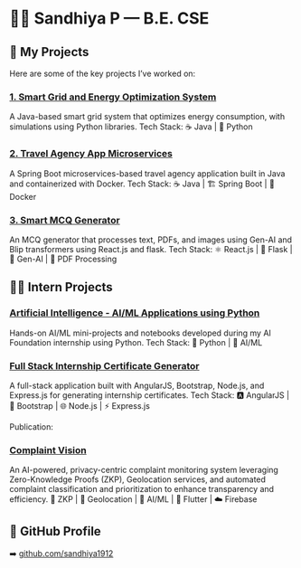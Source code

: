 # 👩‍💻 Sandhiya P — B.E. CSE

## 💼 My Projects

Here are some of the key projects I’ve worked on:

### [1️. Smart Grid and Energy Optimization System](https://github.com/sandhiya1912/Smart_Grid_System)  
A Java-based smart grid system that optimizes energy consumption, with simulations using Python libraries.
Tech Stack: ☕ Java | 🐍 Python

### [2. Travel Agency App Microservices](https://github.com/sandhiya1912/TravelAgencyMicroservices)  
A Spring Boot microservices-based travel agency application built in Java and containerized with Docker.
Tech Stack: ☕ Java | 🏗️ Spring Boot | 🐳 Docker

### [3. Smart MCQ Generator](https://github.com/sandhiya1912/Quiz-Generator)  
An MCQ generator that processes text, PDFs, and images using Gen-AI and Blip transformers using React.js and flask.
Tech Stack: ⚛️ React.js | 🐍 Flask | 🤖 Gen-AI | 📄 PDF Processing

## 🧑‍🏫 Intern Projects

### [Artificial Intelligence - AI/ML Applications using Python](https://github.com/sandhiya1912/AL-ML-concepts)  
Hands-on AI/ML mini-projects and notebooks developed during my AI Foundation internship using Python.
Tech Stack: 🐍 Python | 🤖 AI/ML

### [Full Stack Internship Certificate Generator](https://github.com/sandhiya1912/Angular-intern-project)  
A full-stack application built with AngularJS, Bootstrap, Node.js, and Express.js for generating internship certificates.
Tech Stack: 🅰️ AngularJS | 🎨 Bootstrap | 🌐 Node.js | ⚡ Express.js

Publication:

### [Complaint Vision](https://github.com/sandhiya1912/ComplaintVision)  
An AI-powered, privacy-centric complaint monitoring system leveraging Zero-Knowledge Proofs (ZKP), Geolocation services, and automated complaint classification and prioritization to enhance transparency and efficiency.
🔐 ZKP | 📍 Geolocation | 🤖 AI/ML | 📱 Flutter | ☁️ Firebase

## 🔗 GitHub Profile  
➡️ [github.com/sandhiya1912](https://github.com/sandhiya1912)
